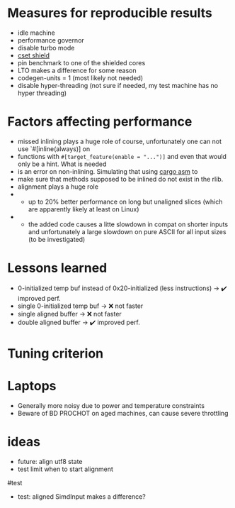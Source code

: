 # Measures for reproducible results
* idle machine
* performance governor
* disable turbo mode
* [cset shield](https://documentation.suse.com/sle-rt/12-SP4/html/SLE-RT-all/cha-shielding-model.html)
* pin benchmark to one of the shielded cores
* LTO makes a difference for some reason
* codegen-units = 1 (most likely not needed)
* disable hyper-threading (not sure if needed, my test machine has no hyper threading)

# Factors affecting performance
* missed inlining plays a huge role of course, unfortunately one can not use `#[inline(always)] on
* functions with `#[target_feature(enable = "...")]` and even that would only be a hint. What is needed
* is an error on non-inlining. Simulating that using [cargo asm](https://github.com/gnzlbg/cargo-asm) to
* make sure that methods supposed to be inlined do not exist in the rlib.
* alignment plays a huge role
* * up to 20% better performance on long but unaligned slices (which are apparently likely at least on Linux)
* * the added code causes a litte slowdown in compat on shorter inputs
    and unfortunately a large slowdown on pure ASCII for all input sizes (to be investigated)

# Lessons learned
* 0-initialized temp buf instead of 0x20-initialized (less instructions) -> ✔️ improved perf.
* single 0-initialized temp buf -> ❌ not faster
* single aligned buffer -> ❌ not faster
* double aligned buffer -> ✔️ improved perf.

# Tuning criterion

# Laptops
* Generally more noisy due to power and temperature constraints
* Beware of BD PROCHOT on aged machines, can cause severe throttling


# ideas
* future: align utf8 state
* test limit when to start alignment

#test
* test: aligned SimdInput makes a difference?